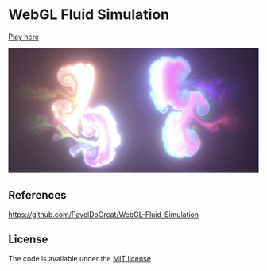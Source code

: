 # WebGL Fluid Simulation

[Play here](https://emreaksel.github.io/fluid_simulation/)

<img src="/screenshot.jpg?raw=true" width="880">

## References

https://github.com/PavelDoGreat/WebGL-Fluid-Simulation

## License

The code is available under the [MIT license](LICENSE)
